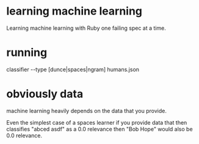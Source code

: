 # learning machine learning
Learning machine learning with Ruby one failing spec at a time.

# running
classifier --type [dunce|spaces|ngram] humans.json

# obviously data
machine learning heavily depends on the data that you provide.

Even the simplest case of a spaces learner if you provide data that then
classifies "abced asdf" as a 0.0 relevance then "Bob Hope" would also be 0.0
relevance.


